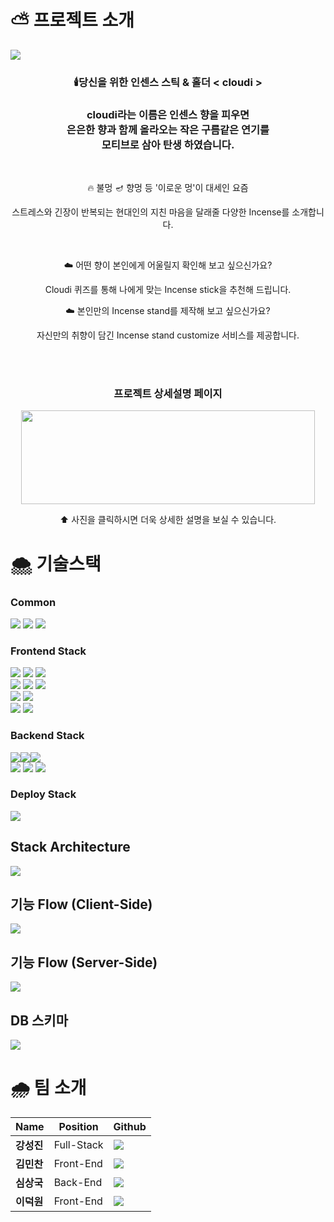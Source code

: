 # ⛅ 프로젝트 소개
<img src="https://user-images.githubusercontent.com/83770790/136695098-ec0cd4c4-732b-4175-89e9-63f2faea24c0.gif" />

<div align="center">

### 🕯️당신을 위한 인센스 스틱 & 홀더 < cloudi >

### cloudi라는 이름은 인센스 향을 피우면 <br />은은한 향과 함께 올라오는 작은 구름같은 연기를<br /> 모티브로 삼아 탄생 하였습니다.

<br />

🔥 불멍 🪔 향멍 등 '이로운 멍'이 대세인 요즘

스트레스와 긴장이 반복되는 현대인의 지친 마음을 달래줄 다양한 Incense를 소개합니다.

<br />

☁️  어떤 향이 본인에게 어울릴지 확인해 보고 싶으신가요?

Cloudi 퀴즈를 통해 나에게 맞는 Incense stick을 추천해 드립니다.

☁️  본인만의 Incense stand를 제작해 보고 싶으신가요?

자신만의 취향이 담긴 Incense stand customize 서비스를 제공합니다.

<br />
<br />

### 프로젝트 상세설명 페이지
[<img src="https://user-images.githubusercontent.com/83770790/136688261-14e2659c-28be-4795-9a67-d4f2b0170db0.jpg" width="470" height="150"/>](https://www.notion.so/1-Team-Challengers-cloudi-b54a437059824f9fbec3c219b3e14206)

 ⬆ 사진을 클릭하시면 더욱 상세한 설명을 보실 수 있습니다.
 
 </div>

# 🌨 기술스택

### Common
<img src="https://img.shields.io/badge/node.js-228B22?style=for-the-badge&logo=node.js&logoColor=white">  <img src="https://img.shields.io/badge/ESLint-4B32C3?style=for-the-badge&logo=ESLint&logoColor=white">  <img src="https://img.shields.io/badge/Axios-black?style=for-the-badge&logo=&logoColor=white">

### Frontend Stack
<img src="https://img.shields.io/badge/javascript-F7DF1E?style=for-the-badge&logo=javascript&logoColor=black"> <img src="https://img.shields.io/badge/css-1572B6?style=for-the-badge&logo=css3&logoColor=white"> <img src="https://img.shields.io/badge/html-E34F26?style=for-the-badge&logo=html5&logoColor=white">
<br />
<img src="https://img.shields.io/badge/react-61DAFB?style=for-the-badge&logo=react&logoColor=black">
<img src="https://img.shields.io/badge/react%20router-CA4245?style=for-the-badge&logo=reactrouter&logoColor=white">
<img src="https://img.shields.io/badge/react%20hooks-6d6b54?style=for-the-badge&logo=&logoColor=white">
<br />
<img src="https://img.shields.io/badge/redux%20toolkit-4169E1?style=for-the-badge&logo=redux&logoColor=white">
<img src="https://img.shields.io/badge/redux%20persist-999999?style=for-the-badge&logo=redux&logoColor=white">
<br />
<img src="https://img.shields.io/badge/styled%20components-DB7093?style=for-the-badge&logo=styledcomponents&logoColor=white">
<img src="https://img.shields.io/badge/gsap-green?style=for-the-badge&logo=&logoColor=white">

### Backend Stack
<img src="https://img.shields.io/badge/JWT-8A2BE2?style=for-the-badge&logo=json%20web%20tokens&logoColor=white"><img src="https://img.shields.io/badge/Bcrypt-08304f?style=for-the-badge&logo=&logoColor=white"><img src="https://img.shields.io/badge/Ouath2.0-191818?style=for-the-badge&logo=&logoColor=white">
<br />
<img src="https://img.shields.io/badge/sequelize%20ORM-52B0E7?style=for-the-badge&logo=Sequelize&logoColor=white">
<img src="https://img.shields.io/badge/mysql-4479A1?style=for-the-badge&logo=mysql&logoColor=white">
<img src="https://img.shields.io/badge/express-006400?style=for-the-badge&logo=express&logoColor=white">

### Deploy Stack
<img src="https://img.shields.io/badge/AWS-232F3E?style=for-the-badge&logo=amazon%20AWS&logoColor=white">

## Stack Architecture

<img src="https://user-images.githubusercontent.com/83770790/136697627-696391ff-b2ad-46da-8fa2-98a231d0986f.png" />

## 기능 Flow (Client-Side)

<img src="https://user-images.githubusercontent.com/83770790/136695599-97a99a90-de66-41ae-844a-74f940018e3f.png" />

## 기능 Flow (Server-Side)

<img src="https://user-images.githubusercontent.com/83770790/136696153-d3e6070b-4d2e-45d7-bfd1-b2543d71377c.png" />

## DB 스키마

<img src="https://user-images.githubusercontent.com/83770790/136695629-84157b9a-9984-48b5-9e5b-b50fe5805f68.png" />

# 🌧 팀 소개

|Name|Position|Github|
|--|--|--|
|**강성진**|Full-Stack|[<img src="https://img.shields.io/badge/github-spirited--hunger-teal?style=for-the-badge&logo=github" />](https://github.com/spirited-hunger)
|**김민찬**|Front-End|[<img src="https://img.shields.io/badge/github-KimMinchan95-yellow?style=for-the-badge&logo=github" />](https://github.com/KimMinchan95)|
|**심상국**|Back-End|[<img src="https://img.shields.io/badge/github-dankhan102-purple?style=for-the-badge&logo=github" />](https://github.com/dankhan102)|
|**이덕원**|Front-End|[<img src="https://img.shields.io/badge/github-Lee%20Duckwon-red?style=for-the-badge&logo=github" />](https://github.com/Lee-Duckwon)|
